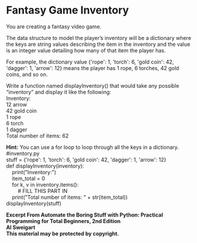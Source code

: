 
# Fantasy Game Inventory

You are creating a fantasy video game. 

The data structure to model the player’s inventory will be a dictionary where the keys are string values describing the item in the inventory and the value is an integer value detailing how many of that item the player has. 

For example, the dictionary value {'rope': 1, 'torch': 6, 'gold coin': 42, 'dagger': 1, 'arrow': 12} means the player has 1 rope, 6 torches, 42 gold coins, and so on.

Write a function named displayInventory() that would take any possible “inventory” and display it like the following:  
Inventory:  
12 arrow  
42 gold coin  
1 rope  
6 torch  
1 dagger  
Total number of items: 62  

**Hint:** You can use a for loop to loop through all the keys in a dictionary.  
\#inventory.py  
stuff = {'rope': 1, 'torch': 6, 'gold coin': 42, 'dagger': 1, 'arrow': 12}  
def displayInventory(inventory):  
&nbsp;&nbsp;&nbsp;&nbsp;print("Inventory:")  
&nbsp;&nbsp;&nbsp;&nbsp;item_total = 0  
&nbsp;&nbsp;&nbsp;&nbsp;for k, v in inventory.items():  
&nbsp;&nbsp;&nbsp;&nbsp;&nbsp;&nbsp;&nbsp;&nbsp;# FILL THIS PART IN  
&nbsp;&nbsp;&nbsp;&nbsp;print("Total number of items: " + str(item_total))  
displayInventory(stuff)

**Excerpt From Automate the Boring Stuff with Python: Practical Programming for Total Beginners, 2nd Edition  
Al Sweigart  
This material may be protected by copyright.**